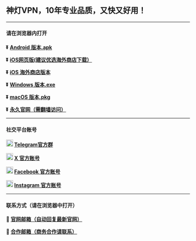 ## 神灯VPN，10年专业品质，又快又好用！ #
- - - -
#### 请在浏览器内打开

**:arrow_double_down: [Android 版本.apk](https://github.com/shendeng8/vpn/raw/main/shendeng-v3.3.1-30.apk)**

**:arrow_double_down: [iOS网页版(建议优选海外商店下载）](https://shendeng8.github.io/vpn/web/login.html?channel=GitHub)** 

**:arrow_double_down: [iOS 海外商店版本](https://apps.apple.com/us/app/auto-vpn/id6478515858)**

**:arrow_double_down: [Windows 版本.exe](https://github.com/shendeng8/vpn/raw/refs/heads/main/shendeng%5BGithub%5D-V1.1.5.exe)**

**:arrow_double_down: [macOS 版本.pkg](https://github.com/shendeng8/vpn/raw/refs/heads/main/shendeng-v2.0.4%5BGitHub%5D.pkg)**

**:arrow_double_down: [永久官网（需翻墙访问）](https://sdvpn.app)** 
- - - -
#### 社交平台账号

**<img src="./image/telegram.png" height=19> [Telegram官方群](https://t.me/sdvpn01)**

**<img src="./image/x.png" height=19> [X 官方账号](https://twitter.com/shendengvpn_)**

**<img src="./image/facebook.png" height=19> [Facebook 官方账号](https://www.facebook.com/profile.php?id=61558564870129)**

**<img src="./image/ins.png" height=19> [Instagram 官方账号](https://instagram.com/shendengvpn)**

- - - -
#### 联系方式（请在浏览器中打开）

**:e-mail: [官网邮箱（自动回复最新官网）](mailto:sdvpn@sdvpn.app)**

**:e-mail: [合作邮箱（商务合作请联系）](mailto:hezuo@sdvpn.app)**
